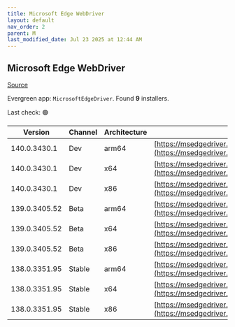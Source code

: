 ```yaml
---
title: Microsoft Edge WebDriver
layout: default
nav_order: 2
parent: M
last_modified_date: Jul 23 2025 at 12:44 AM
---
```


## Microsoft Edge WebDriver

[Source](https://www.microsoft.com/edge)

Evergreen app: `MicrosoftEdgeDriver`. Found **9** installers.

Last check: 🟢

| Version       | Channel | Architecture | URI                                                                                                                                            |
| ------------- | ------- | ------------ | ---------------------------------------------------------------------------------------------------------------------------------------------- |
| 140.0.3430.1  | Dev     | arm64        | [https://msedgedriver.azureedge.net/140.0.3430.1/edgedriver_arm64.zip](https://msedgedriver.azureedge.net/140.0.3430.1/edgedriver_arm64.zip)   |
| 140.0.3430.1  | Dev     | x64          | [https://msedgedriver.azureedge.net/140.0.3430.1/edgedriver_win64.zip](https://msedgedriver.azureedge.net/140.0.3430.1/edgedriver_win64.zip)   |
| 140.0.3430.1  | Dev     | x86          | [https://msedgedriver.azureedge.net/140.0.3430.1/edgedriver_win32.zip](https://msedgedriver.azureedge.net/140.0.3430.1/edgedriver_win32.zip)   |
| 139.0.3405.52 | Beta    | arm64        | [https://msedgedriver.azureedge.net/139.0.3405.52/edgedriver_arm64.zip](https://msedgedriver.azureedge.net/139.0.3405.52/edgedriver_arm64.zip) |
| 139.0.3405.52 | Beta    | x64          | [https://msedgedriver.azureedge.net/139.0.3405.52/edgedriver_win64.zip](https://msedgedriver.azureedge.net/139.0.3405.52/edgedriver_win64.zip) |
| 139.0.3405.52 | Beta    | x86          | [https://msedgedriver.azureedge.net/139.0.3405.52/edgedriver_win32.zip](https://msedgedriver.azureedge.net/139.0.3405.52/edgedriver_win32.zip) |
| 138.0.3351.95 | Stable  | arm64        | [https://msedgedriver.azureedge.net/138.0.3351.95/edgedriver_arm64.zip](https://msedgedriver.azureedge.net/138.0.3351.95/edgedriver_arm64.zip) |
| 138.0.3351.95 | Stable  | x64          | [https://msedgedriver.azureedge.net/138.0.3351.95/edgedriver_win64.zip](https://msedgedriver.azureedge.net/138.0.3351.95/edgedriver_win64.zip) |
| 138.0.3351.95 | Stable  | x86          | [https://msedgedriver.azureedge.net/138.0.3351.95/edgedriver_win32.zip](https://msedgedriver.azureedge.net/138.0.3351.95/edgedriver_win32.zip) |
